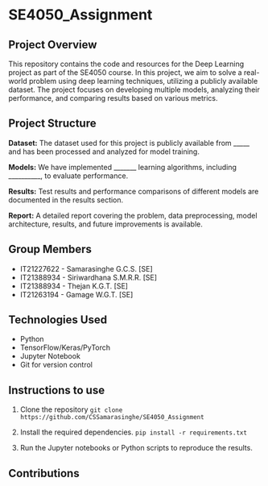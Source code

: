 # SE4050_Assignment

## Project Overview
This repository contains the code and resources for the Deep Learning project as part of the SE4050 course. In this project, we aim to solve a real-world problem using deep learning techniques, utilizing a publicly available dataset. The project focuses on developing multiple models, analyzing their performance, and comparing results based on various metrics.

## Project Structure
**Dataset:**   The dataset used for this project is publicly available from _____ and has been processed and analyzed for model training.

**Models:**   We have implemented _______ learning algorithms, including __________, to evaluate performance.

**Results:**   Test results and performance comparisons of different models are documented in the results section.

**Report:**   A detailed report covering the problem, data preprocessing, model architecture, results, and future improvements is available.

## Group Members
* IT21227622 - Samarasinghe G.C.S. [SE]
* IT21388934 - Siriwardhana S.M.R.R. [SE]
* IT21388934 - Thejan K.G.T. [SE]
* IT21263194 - Gamage W.G.T. [SE]

## Technologies Used
* Python
* TensorFlow/Keras/PyTorch
* Jupyter Notebook
* Git for version control

## Instructions to use
1. Clone the repository
   ``git clone https://github.com/CSSamarasinghe/SE4050_Assignment``

2. Install the required dependencies.
  ``pip install -r requirements.txt``

3. Run the Jupyter notebooks or Python scripts to reproduce the results.

## Contributions
